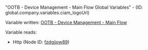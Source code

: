 "OOTB - Device Management - Main Flow Global Variables" - (ID: global.company.variables.ciam_logoUrl)

Variable written:
[OOTB - Device Management - Main Flow](../index.md#Variables)

Variable reads:
* Http (Node ID: [fzdgjjow89](../nodes/fzdgjjow89.md))
